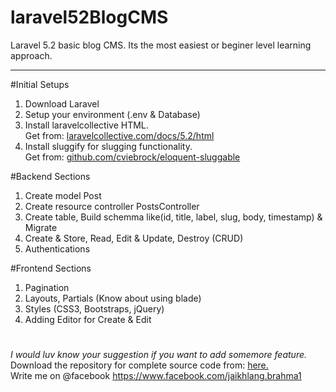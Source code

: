 # laravel52BlogCMS
Laravel 5.2 basic blog CMS. Its the most easiest or beginer level learning approach. <hr>

#Initial Setups
1. Download Laravel
2. Setup your environment (.env & Database)
3. Install laravelcollective HTML. <br/>Get from: <a href="https://laravelcollective.com/docs/5.2/html">laravelcollective.com/docs/5.2/html</a>
4. Install sluggify for slugging functionality.<br/>Get from: <a href="https://github.com/cviebrock/eloquent-sluggable">github.com/cviebrock/eloquent-sluggable</a>

#Backend Sections
1. Create model Post
2. Create resource controller PostsController
3. Create table, Build schemma like(id, title, label, slug, body, timestamp) & Migrate
4. Create & Store, Read, Edit & Update, Destroy  (CRUD)
5. Authentications

#Frontend Sections
1. Pagination
2. Layouts, Partials (Know about using blade)
3. Styles (CSS3, Bootstraps, jQuery)
4. Adding Editor for Create & Edit


#
<em>I would luv know your suggestion if you want to add somemore feature.</em><br/>
Download the repository for complete source code from: <a href="https://github.com/jklangbrahma/laravel52BlogCMS">here.</a> <br/>
Write me on @facebook https://www.facebook.com/jaikhlang.brahma1
